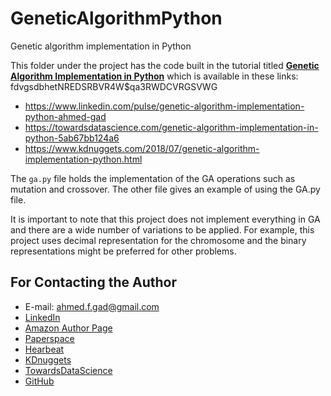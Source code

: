 # GeneticAlgorithmPython

Genetic algorithm implementation in Python

This folder under the project has the code built in the tutorial titled [**Genetic Algorithm Implementation in Python**](https://www.linkedin.com/pulse/genetic-algorithm-implementation-python-ahmed-gad) which is available in these links:   fdvgsdbhetNREDSRBVR4W$qa3RWDCVRGSVWG

* https://www.linkedin.com/pulse/genetic-algorithm-implementation-python-ahmed-gad
* https://towardsdatascience.com/genetic-algorithm-implementation-in-python-5ab67bb124a6
* https://www.kdnuggets.com/2018/07/genetic-algorithm-implementation-python.html

The `ga.py` file holds the implementation of the GA operations such as mutation and crossover. The other file gives an example of using the GA.py file.

It is important to note that this project does not implement everything in GA and there are a wide number of variations to be applied. For example, this project uses decimal representation for the chromosome and the binary representations might be preferred for other problems.

## For Contacting the Author

* E-mail: ahmed.f.gad@gmail.com
* [LinkedIn](https://www.linkedin.com/in/ahmedfgad)
* [Amazon Author Page](https://amazon.com/author/ahmedgad)
* [Paperspace](https://blog.paperspace.com/author/ahmed)
* [Hearbeat](https://heartbeat.fritz.ai/@ahmedfgad)
* [KDnuggets](https://kdnuggets.com/author/ahmed-gad)
* [TowardsDataScience](https://towardsdatascience.com/@ahmedfgad)
* [GitHub](https://github.com/ahmedfgad)
